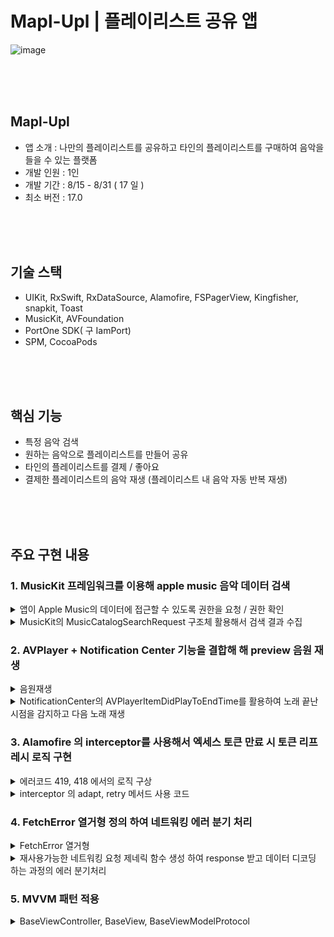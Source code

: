 # Mapl-Upl | 플레이리스트 공유 앱
![image](https://github.com/user-attachments/assets/9db687a6-b640-439c-9919-20ca78e0a424)


<br/><br/><br/>


## Mapl-Upl

- 앱 소개 : 나만의 플레이리스트를 공유하고 타인의 플레이리스트를 구매하여 음악을 들을 수 있는 플랫폼
- 개발 인원 : 1인
- 개발 기간 : 8/15 - 8/31 ( 17 일 )
- 최소 버전 : 17.0



<br/><br/><br/>

## 기술 스택

- UIKit, RxSwift, RxDataSource, Alamofire, FSPagerView, Kingfisher, snapkit, Toast
- MusicKit, AVFoundation
- PortOne SDK( 구 IamPort)
- SPM, CocoaPods



<br/><br/><br/>



## 핵심 기능
- 특정 음악 검색
- 원하는 음악으로 플레이리스트를 만들어 공유
- 타인의 플레이리스트를 결제 / 좋아요
- 결제한 플레이리스트의 음악 재생 (플레이리스트 내 음악 자동 반복 재생)


<br/><br/><br/>



## 주요 구현 내용
### 1. MusicKit 프레임워크를 이용해 apple music 음악 데이터 검색

<details>
  <summary>앱이 Apple Music의 데이터에 접근할 수 있도록 권한을 요청 / 권한 확인</summary>
  
  #### 권한 요청/확인 코드
  ```swift
Task {
    let status = await MusicAuthorization.request()
    if status == .authorized {
        print("Apple Music access authorized")
    } else {
        print("Apple Music access denied")
    }
}
  ```
</details>

<details>
  <summary>MusicKit의 MusicCatalogSearchRequest 구조체 활용해서 검색 결과 수집</summary>
  
  #### 노래 검색 코드
  ```swift
Task {
    do {
        var request = MusicCatalogSearchRequest(term: query, types: [Song.self ,Artist.self, Album.self, MusicVideo.self])
        request.limit = 20
        request.offset = 1
        request.includeTopResults = true
        
        let response = try await request.response()
        let songs = response.songs
        
        //...
        
    }catch {
        single(.success(.failure(error)))
    }
}

  ```
</details>




### 2. AVPlayer + Notification Center 기능을 결합해 해 preview 음원 재생
<details>
  <summary>음원재생</summary>
  

  ```swift
private let avPlayer = AVPlayer()
private var avPlayerItem : AVPlayerItem?
    
func play() {
	avPlayerItem = AVPlayerItem(url: currentSongpPreviewURL)
	avPlayer.replaceCurrentItem(with: avPlayerItem )
	avPlayer.play()
}

  ```
</details>

<details>
  <summary>NotificationCenter의 AVPlayerItemDidPlayToEndTime를 활용하여 노래 끝난 시점을 감지하고 다음 노래 재생 </summary>
  

  ```swift
NotificationCenter.default
    .addObserver(self,
    selector: #selector(playerDidFinishPlaying),
    name: .AVPlayerItemDidPlayToEndTime,
    object: avPlayer.currentItem)


  ```
</details>





### 3. Alamofire 의 interceptor를 사용해서 엑세스 토큰 만료 시 토큰 리프레시 로직 구현
<details>
  <summary>에러코드 419, 418 에서의 로직 구상 </summary>
- 419 에러 ( 엑세스 토큰 만료) 시, 엑세스 토큰을 갱신하도록 서버에 요청하고 새로 받은 엑세스 토큰으로 원래 하려고 했던 request를 retry
- 418 에러 ( 리프레시 토큰 만료) 시, 로그인 뷰로 전환


![image](https://github.com/user-attachments/assets/ec773d57-fee7-41f7-b0c4-4dc1dd10aa32)

  
</details>

<details>
  <summary>interceptor 의 adapt, retry 메서드 사용 코드 </summary>
  

  ```swift
final class APIRequestInterceptor2: RequestInterceptor {
    @UserDefaultsWrapper(key : .userInfo) var userInfo : LoginResponse?
    let disposeBag = DisposeBag()
    
    //💎 adapt : 요청이 시작되기 직전에 dapt가 실행되기 떄문에 여기서 헤더에 엑세스 토큰 값을 넣어준다
    func adapt(_ urlRequest: URLRequest, for session: Session, completion: @escaping (Result<URLRequest, Error>) -> Void) {
        var urlRequest = urlRequest
        urlRequest.setValue((userInfo?.access ?? ""), forHTTPHeaderField: HeaderKey.authorization)
        completion(.success(urlRequest))
    }
    
    //💎 retry : 에러를 캐치해서 요청에 대해 retry할 수 있도록 하는 메서드
    func retry(_ request: Request, for session: Session, dueTo error: Error, completion: @escaping (RetryResult) -> Void) {

        guard let response = request.task?.response as? HTTPURLResponse, request.retryCount <  4 else{
            completion(.doNotRetryWithError(error))
            return
        }
        
        if response.statusCode == 419 {
            // 419일 때 : 엑세스 토큰을 갱신하도록 서버에 요청하고 새로 받은 엑세스 토큰으로 원래 하려고 했던 request를 retry
            
            NetworkManager.shared.tokenRefresh()
                .subscribe(with: self, onSuccess: { owner, result in
                    switch result{
                    case .success(let value) :
                        owner.userInfo?.access = value.accessToken //갱신한 엑세스 토큰 다시 저장
                        completion(.retry) // 이전 요청 retry
                    case .failure(let error as FetchError) :
                        //엑세스 토큰 갱신 요청에서의 실패 result (418 리프레시 만료 시 에러날 수 있다)
                        completion(.doNotRetryWithError(error))
                    default:
                        print("default")
                        
                    }
                })
                .disposed(by: disposeBag)

        } else if response.statusCode == 418 {
            // 418 일 떄 : 로그인 화면으로  루트뷰 변경
        } else {
            completion(.doNotRetryWithError(error))
        }

    }
}

  ```
</details>



### 4. FetchError 열거형 정의 하여 네트워킹 에러 분기 처리  

<details>
  <summary>FetchError 열거형 </summary>
  

  ```swift
enum FetchError : Error {
    case fetchEmitError // 만에 하나 리턴한 single에서 에러를 방출했을떄 발생하는 에러
    
    case url
    case urlRequestError
    case failedRequest
    case noData
    case invalidResponse
    case failResponse(code : Int, message : String)
    case invalidData
    
    case noUser
    
    var errorMessage : String {
        switch self {
        case .fetchEmitError :
            return "알 수 없는 에러입니다."
        case .url :
            return "잘못된 url입니다"
        case .urlRequestError:
            return "urlRequest 에러"
        case .failedRequest:
            return "요청에 실패했습니다."
        case .noData:
            return "데이터가 없습니다."
        case .invalidResponse:
            return "유효하지 않은 응답입니다."
        case .failResponse(let errorCode, let message):
            return "\(errorCode)error : \(message)"
        case .invalidData:
            return "데이터 파싱 에러"
        case .noUser :
            return "유저가 명확하지 않습니다."
        }
    }
}

  ```
</details>

<details>
  <summary>재사용가능한 네트워킹 요청 제네릭 함수 생성 하여 response 받고 데이터 디코딩 하는 과정의 에러 분기처리 </summary>
  

  ```swift
class NetworkManager {
    @UserDefaultsWrapper(key : .userInfo) var userInfo : LoginResponse?
    
    static let shared = NetworkManager()
    private init() { }
    
    
    private func fetch<M : Decodable>(fetchRouter : Router, model : M.Type) -> Single<Result<M,Error>> {
        
        let single = Single<Result<M,Error>>.create { single in
            do {
                let request = try fetchRouter.asURLRequest()
                
                
                AF.request(request, interceptor: APIRequestInterceptor())
                .responseDecodable(of: model.self) { response in
                    guard let statusCode = response.response?.statusCode else {
                        return single(.success(.failure(FetchError.failedRequest)))
                    }
                    
                    guard let data = response.data else {
                        return single(.success(.failure(FetchError.noData)))
                    }
                    
                    guard response.response != nil else {
                        return single(.success(.failure(FetchError.invalidResponse)))
                    }
                    
                    
                    if statusCode != 200 {
                        var errorMessage: String?
                        if let json = try? JSONSerialization.jsonObject(with: data, options: []) as? [String: String] {
                            errorMessage = json["message"]
                        }

                        print("errorMessage -> ", errorMessage)
                        return single(.success(.failure(FetchError.failResponse(code: statusCode, message: errorMessage ?? ""))))
                    }
                    
                    
                    
                    switch response.result {
                    case .success(let value):
                        return single(.success(.success(value)))
                        
                    case .failure(let failure):
                        return single(.success(.failure(FetchError.invalidData)))
                    }
                    
                }
            }catch {
                print("asURLRequest -", error)
                return single(.success(.failure(FetchError.urlRequestError))) as! Disposable
            }
            
            return Disposables.create()
        }
        
        return single

        
    }
}

  ```
</details>


### 5. MVVM 패턴 적용
<details>
  <summary>BaseViewController, BaseView, BaseViewModelProtocol</summary>
  

  ```swift
protocol BaseViewModelProtocol : AnyObject{
    associatedtype Input
    associatedtype Output
    
    init()
    
    var disposeBag : DisposeBag {get}
    
    func transform(input : Input) -> Output
}
  ```



  ```swift
class BaseView : UIView {
    let spinner = UIActivityIndicatorView()
    
    // MARK: - Initializer
    override init(frame : CGRect) {
        super.init(frame: frame)
        
        configureBackgroundColor()
        configureSpinnerUI()
        
        configureSubView()
        configureLayout()
    }
    
    required init?(coder: NSCoder) {
        fatalError("init(coder:) has not been implemented")
    }
    
    
    // MARK: - ConfigureUI
    private func configureSpinnerUI() {
        self.addSubview(spinner)
        spinner.snp.makeConstraints { make in
            make.center.equalTo(self)
        }
    }
    
    func configureSubView() {
    }
    
    func configureLayout() {
    }
    
}

  ```


  ```swift

class BaseViewController<BV : BaseView, VM : BaseViewModelProtocol> : UIViewController {
    let viewManager = BV.init()
    let vm = VM.init()
    let disposeBag = DisposeBag()
    
    let errorMessage = PublishSubject<String>()
    let isLoading = PublishSubject<Bool>()
    
    override func loadView() {
        view = viewManager
    }
    
    override func viewDidLoad() {
        super.viewDidLoad()
        configureNavigationBackButtonItem()
        hideKeyboardWhenTappedAround()
        setupBind()
    }
    
    
    // MARK: - ConfigureUI
    private func setupBind() {
        isLoading
            .bind(with: self) { owner, isLoading in
                if isLoading {
                    owner.viewManager.spinner.startAnimating()
                }else {
                    owner.viewManager.spinner.stopAnimating()
                }
            }
            .disposed(by: disposeBag)
        
        errorMessage
            .bind(with: self) { owner, message in
                owner.view.makeToast(message, position: .top)
            }
            .disposed(by: disposeBag)
    }
    
}
  ```

</details>










